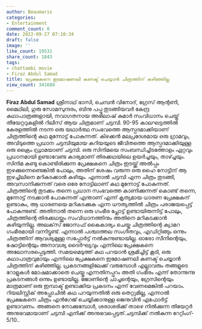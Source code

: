 ```yaml
---
author: Beaumaris
categories:
- Entertainment
comment_count: 0
date: 2022-09-27 07:10:34
draft: false
image: ''
like_count: 19531
share_count: 1843
tags:
- chattambi movie
- Firaz Abdul Samad
title: പ്രേക്ഷകനെ ഇമോഷണലി കണക്ട് ചെയ്യാൻ ചിത്രത്തിന് കഴിഞ്ഞില്ല
view_count: 341688
---
```


**Firaz Abdul Samad** ശ്രീനാഥ് ഭാസി, ചെമ്പൻ വിനോദ്, ഗ്രേസ് ആന്റണി, മൈഥിലി, ഗുരു സോമസുന്ദരം, ബിനു പപ്പു തുടങ്ങിയവർ കേന്ദ്ര കഥാപാത്രങ്ങളായി, നവാഗതനായ അഭിലാഷ് കുമാർ സംവിധാനം ചെയ്ത് തീയേറ്ററുകളിൽ റിലീസ് ആയ ചിത്രമാണ് ചട്ടമ്പി. 90-95 കാലഘട്ടത്തിൽ കേരളത്തിൽ നടന്ന ഒരു യഥാർത്ഥ സംഭവത്തെ ആസ്പദമാക്കിയാണ് ചിത്രത്തിന്റെ കഥ മുന്നോട്ട് പോകുന്നത്. കിഴക്കൻ മലപ്രദേശമായ ഒരു ഗ്രാമവും, അവിടുത്തെ പ്രധാന ചട്ടമ്പിയുമായ കറിയയുടെ ജീവിതത്തെ ആസ്പദമാക്കിയുള്ള ഒരു ക്രൈം ഡ്രാമയാണ് ചട്ടമ്പി. ഒരു സിനിമയെ സംബന്ധിച്ചിടത്തോളം ഏറ്റവും പ്രധാനമായി ഉണ്ടാവേണ്ട കാര്യമാണ് തിരക്കഥയിലെ ഉയർച്ചയും, താഴ്ച്ചയും. സിനിമ കണ്ടു കൊണ്ടിരിക്കുന്ന പ്രേക്ഷകനെ ചിത്രം ഇടയ്ക്ക് അൽപ്പം ഇഴക്കുന്നെണ്ടെങ്കിൽ പോലും, അതിന് ശേഷം വരുന്ന ഒരു ഹൈ നോട്ടിന് ആ ഇഴച്ചിലിനെ മറികടക്കാൻ കഴിയും. എന്നാൽ ചട്ടമ്പി എന്ന ചിത്രം തുടങ്ങി, അവസാനിക്കുന്നത് വരെ ഒരേ നോട്ടിലാണ് കഥ മുന്നോട്ട് പോകുന്നത്. ചിത്രത്തിന്റെ തുടക്കം തന്നെ പ്രധാന സംഭവത്തെ കാണിക്കുന്നത് കൊണ്ട് തന്നെ, മുന്നോട്ട് നടക്കാൻ പോകുന്നത് എന്താണ് എന്ന് കൃത്യമായ ധാരണ പ്രേക്ഷകന് ഉണ്ടാകും, ആ ധാരണയെ മറികടക്കുക എന്ന ധൗത്യത്തിൽ ചിത്രം പരാജയപ്പെട്ട് പോകുന്നുണ്ട്. അതിനാൽ തന്നെ ഒരു ഗംഭീര പ്ലോട്ട് ഉണ്ടായിരുന്നിട്ട് പോലും, ചിത്രത്തിന്റെ തിരക്കഥയ്ക്കും സംവിധാനത്തിനും അതിനെ മറികടക്കാൻ കഴിയുന്നില്ല. അലക്‌സ് ജോസഫ് കൈകാര്യം ചെയ്ത ചിത്രത്തിന്റെ ക്യാമറ ഗംഭീരമായി വന്നിട്ടുണ്ട്. എന്നാൽ പശ്ചാത്തല സംഗീതവും, എഡിറ്റിങ്ങും ഒന്നും ചിത്രത്തിന് ആവശ്യമുള്ള സപ്പോർട്ട് നൽകുന്നുണ്ടായില്ല. ഓരോ സീനിന്റെയും, ഷോട്ടിന്റെയും അനാവശ്യ ദൈർഘ്യവും എന്നിലെ പ്രേക്ഷകനെ അലോസരപ്പെടുത്തി. സമയമെടുത്ത് കഥ പറയാൻ ശ്രമിച്ചിട്ട് കൂടി, ഒരു കഥാപാത്രവുമായും എന്നിലെ പ്രേക്ഷകനെ ഇമോഷണലി കണക്ട് ചെയ്യാൻ ചിത്രത്തിന് കഴിഞ്ഞില്ല. പ്രകടനങ്ങളിലേക്ക് വരുമ്പോൾ എല്ലാവരും തങ്ങളുടെ റോളുകൾ മോഷമാക്കാതെ ചെയ്തു എന്നതിനപ്പുറം അതി ഗംഭീരം എന്ന് തോന്നുന്നു പ്രകടനങ്ങൾ ഒന്നും ഉണ്ടായില്ല. ജോണിന്റെ ചാച്ചന്റെയും, ഗ്രേസിന്റെയും മാത്രമാണ് ഒരു ഇമ്പാക്ട് ഉണ്ടാക്കിയ പ്രകടനം എന്ന് വേണമെങ്കിൽ പറയാം. റിയലിസ്റ്റിക് അപ്പ്രോചിൽ കഥ പറയുന്നതിൽ ഒരു തെറ്റുമില്ല, എന്നാൽ പ്രേക്ഷകനെ ചിത്രം എൻഗേജ് ചെയ്യിക്കാനുള്ള ജെനുവിൻ എഫോർട്ട് ഉണ്ടാവണം. അങ്ങനെ നോക്കുമ്പോൾ, ശരാശരിക്ക് താഴെ നിൽക്കുന്ന തിയേറ്റർ അനുഭവമായാണ് ചട്ടമ്പി എനിക്ക് അനുഭവപ്പെട്ടത്.ചട്ടമ്പിക്ക് നൽകുന്ന റേറ്റിംഗ്- 5/10..
